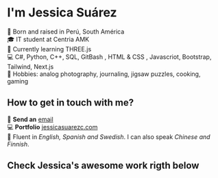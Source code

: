 # I'm Jessica Suárez

👩 Born and raised in Perú, South América  
🎓 IT student at Centria AMK  
🚀 Currently learning THREE.js  
💻 C#,  Python, C++, SQL, GitBash , HTML & CSS , Javascriot, Bootstrap, Tailwind, Next.js  
💬 Hobbies: analog photography, journaling, jigsaw puzzles, cooking, gaming  

## How to get in touch with me?

📧 **Send an** [email](mailto:suarez.jessica1992@gmail.com)  
💻 **Portfolio** [jessicasuarezc.com](http://jessicasuarezc.com/)  
💬 Fluent in _English, Spanish and Swedish_. I can also speak _Chinese and Finnish_.  

## Check Jessica's **awesome** work **rigth below**
